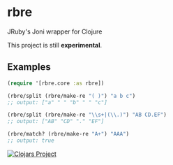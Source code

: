 # rbre

JRuby's Joni wrapper for Clojure

This project is still __experimental__.

## Examples

```clojure
(require '[rbre.core :as rbre])

(rbre/split (rbre/make-re "( )") "a b c") 
;; output: ["a" " " "b" " " "c"]

(rbre/split (rbre/make-re "\\s+|(\\.)") "AB CD.EF") 
;; output: ["AB" "CD" "." "EF"]

(rbre/match? (rbre/make-re "A+") "AAA")
;; output: true

```

[![Clojars Project](https://img.shields.io/clojars/v/rbre.svg)](https://clojars.org/rbre)
